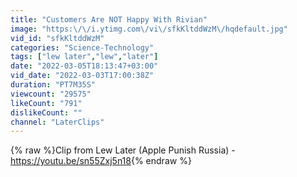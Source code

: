 ```yaml
---
title: "Customers Are NOT Happy With Rivian"
image: "https:\/\/i.ytimg.com\/vi\/sfkKltddWzM\/hqdefault.jpg"
vid_id: "sfkKltddWzM"
categories: "Science-Technology"
tags: ["lew later","lew","later"]
date: "2022-03-05T18:13:47+03:00"
vid_date: "2022-03-03T17:00:38Z"
duration: "PT7M35S"
viewcount: "29575"
likeCount: "791"
dislikeCount: ""
channel: "LaterClips"
---
```

{% raw %}Clip from Lew Later (Apple Punish Russia) - <a rel="nofollow" target="blank" href="https://youtu.be/sn55Zxj5n18">https://youtu.be/sn55Zxj5n18</a>{% endraw %}
